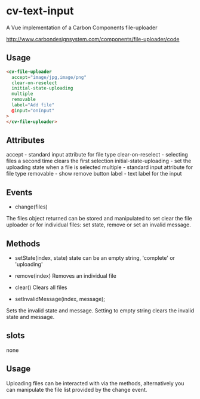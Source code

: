 # cv-text-input

A Vue implementation of a Carbon Components file-uploader

http://www.carbondesignsystem.com/components/file-uploader/code

## Usage

```html
<cv-file-uploader
  accept="image/jpg,image/png"
  clear-on-reselect
  initial-state-uploading
  multiple
  removable
  label="Add file"
  @input="onInput"
>
</cv-file-uploader>
```

## Attributes

accept - standard input attribute for file type
clear-on-reselect - selecting files a second time clears the first selection
initial-state-uploading - set the uploading state when a file is selected
multiple - standard input attribute for file type
removable - show remove button
label - text label for the input

## Events

- change(files)

The files object returned can be stored and manipulated to set clear the file uploader or for individual files: set state, remove or set an invalid message.

## Methods

- setState(index, state)
  state can be an empty string, 'complete' or 'uploading'

- remove(index)
  Removes an individual file

- clear()
  Clears all files

- setInvalidMessage(index, message);

Sets the invalid state and message.
Setting to empty string clears the invalid state and message.

## slots

none

## Usage

Uploading files can be interacted with via the methods, alternatively you can manipulate the file list provided by the change event.
